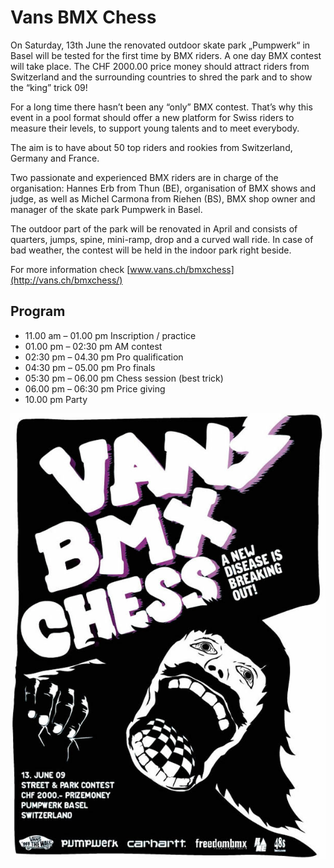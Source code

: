 # Vans BMX Chess

On Saturday, 13th June the renovated outdoor skate park „Pumpwerk“ in Basel will be tested for the first time by BMX riders. A one day BMX contest will take place. The CHF 2000.00 price money should attract riders from Switzerland and the surrounding countries to shred the park and to show the “king” trick 09!

For a long time there hasn’t been any “only” BMX contest. That’s why this event in a pool format should offer a new platform for Swiss riders to measure their levels, to support young talents and to meet everybody.

The aim is to have about 50 top riders and rookies from Switzerland, Germany and France.

Two passionate and experienced BMX riders are in charge of the organisation: Hannes Erb from Thun (BE), organisation of BMX shows and judge, as well as Michel Carmona from Riehen (BS), BMX shop owner and manager of the skate park Pumpwerk in Basel.

The outdoor part of the park will be renovated in April and consists of quarters, jumps, spine, mini-ramp, drop and a curved wall ride. In case of bad weather, the contest will be held in the indoor park right beside.

For more information check [www.vans.ch/bmxchess](http://vans.ch/bmxchess/)

## Program

- 11.00 am – 01.00 pm Inscription / practice
- 01.00 pm – 02:30 pm AM contest
- 02:30 pm – 04.30 pm Pro qualification
- 04:30 pm – 05.00 pm Pro finals
- 05:30 pm – 06.00 pm Chess session (best trick)
- 06.00 pm – 06:30 pm Price giving
- 10.00 pm Party

![vans_chess_a4](./media/vans_chess_a4.jpg)
